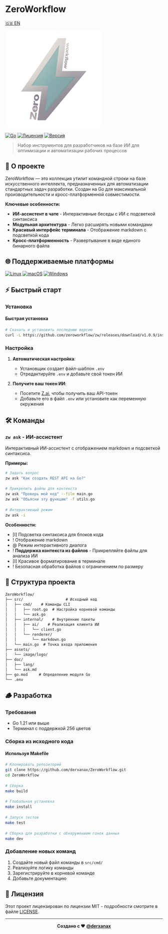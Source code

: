 # ZeroWorkflow

[🇬🇧 EN](../../README.md)

<img src="../../assets/image/logo/light_logo.png" alt="Логотип ZeroWorkflow" width="310"/>

[![Go](https://img.shields.io/badge/Go-1.21+-00ADD8?style=flat-square&logo=go&logoColor=white)](https://golang.org/)
[![Лицензия](https://img.shields.io/badge/License-MIT-brightgreen?style=flat-square)](LICENSE)
[![Версия](https://img.shields.io/badge/Version-1.1.0-purple?style=flat-square)](https://github.com/derxanax/ZeroWorkflow/releases)

> Набор инструментов для разработчиков на базе ИИ для оптимизации и автоматизации рабочих процессов

## 🧶 О проекте

ZeroWorkflow — это коллекция утилит командной строки на базе искусственного интеллекта, предназначенных для автоматизации стандартных задач разработки. Создан на Go для максимальной производительности и кросс-платформенной совместимости.

**Ключевые особенности:**
- **ИИ-ассистент в чате** - Интерактивные беседы с ИИ с подсветкой синтаксиса
- **Модульная архитектура** - Легко расширять новыми командами
- **Красивый интерфейс терминала** - Отображение markdown с подсветкой кода
- **Кросс-платформенность** - Развертывание в виде единого бинарного файла

## 🌐 Поддерживаемые платформы

[![Linux](https://img.shields.io/badge/Linux-FCC624?style=flat-square&logo=linux&logoColor=black)](https://www.linux.org/)
[![macOS](https://img.shields.io/badge/macOS-000000?style=flat-square&logo=apple&logoColor=white)](https://www.apple.com/macos/)
[![Windows](https://img.shields.io/badge/windows-0078D6?style=flat-square&logo=Windows&logoColor=white)](https://www.microsoft.com/windows/)

## ⚡️ Быстрый старт

### Установка

#### Быстрая установка 
```bash
# Скачать и установить последнюю версию
curl -L https://github.com/zeroworkflow/zw/releases/download/v1.0.9/install.sh | bash
```

### Настройка

1.  **Автоматическая настройка**:
    *   Установщик создает файл-шаблон `.env`
    *   Отредактируйте `.env` и добавьте свой токен ИИ

2.  **Получите ваш токен ИИ**:
    *   Посетите [Z.ai](https://chat.z.ai), чтобы получить ваш API-токен
    *   Добавьте его в файл `.env` или установите как переменную окружения

## 🛠 Команды

### `zw ask` - ИИ-ассистент

Интерактивный ИИ-ассистент с отображением markdown и подсветкой синтаксиса.

**Примеры:**
```bash
# Задать вопрос
zw ask "Как создать REST API на Go?"

# Прикрепить файлы для контекста
zw ask "Проверь мой код" --file main.go
zw ask "Объясни эту функцию" -f utils.go

# Интерактивный режим
zw ask -i
```

**Особенности:**
- [I] Подсветка синтаксиса для блоков кода
- ! Отображение markdown
- @ Режим интерактивного диалога
- ! **Поддержка контекста из файлов** - Прикрепляйте файлы для анализа ИИ
- [I] Красивое форматирование в терминале
- ! Безопасная обработка файлов с ограничением по размеру

## 💼 Структура проекта

```text
ZeroWorkflow/
├── src/                   # Исходный код
│   ├── cmd/    # Команды CLI
│   │   ├── root.go  # Настройка корневой команды
│   │   └── ask.go         
│   ├── internal/    # Внутренние пакеты
│   │   ├── ai/    # Реализация клиента ИИ
│   │   │   └── client.go 
│   │   └── renderer/      
│   │       └── markdown.go
│   └── main.go  # Точка входа приложения
├── assets/                
│   └── image/logo/        
├── doc/                   
│   ├── lang/              
│   └── ask.md             
├── go.mod     # Определение модуля Go
└── .env                   
```

## 🪵 Разработка

### Требования
- Go 1.21 или выше
- Терминал с поддержкой 256 цветов

### Сборка из исходного кода

#### Используя Makefile
```bash
# Клонировать репозиторий
git clone https://github.com/derxanax/ZeroWorkflow.git
cd ZeroWorkflow

# Сборка
make build

# Глобальная установка
make install

# Запуск тестов
make test

# Сборка для разработки с обнаружением гонок данных
make dev
```

### Добавление новых команд
1.  Создайте новый файл команды в `src/cmd/`
2.  Реализуйте логику команды
3.  Зарегистрируйте в корневой команде
4.  Добавьте документацию

## 📄 Лицензия

Этот проект лицензирован по лицензии MIT - подробности смотрите в файле [LICENSE](LICENSE).

---

<div align="center">
  <strong>Создано с ❤️ <a href="https://github.com/derxanax">@derxanax</a></strong>
</div>